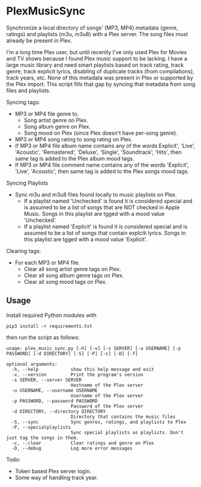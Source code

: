 # PlexMusicSync
Synchronize a local directory of songs' (MP3, MP4) metadata (genre, ratings) and playlists (m3u, m3u8) with a Plex server. The song files must already be present in Plex.

I'm a long time Plex user, but until recently I've only used Plex for Movies and TV shows because I found Plex music support to be lacking. I have a large music library and need smart playlists based on track rating, track genre, track explicit lyrics, disabling of duplicate tracks (from compilations), track years, etc. None of this metadata was present in Plex or supported by the Plex import. This script fills that gap by syncing that metadata from song files and playlists.

Syncing tags:
- MP3 or MP4 file genre to.
    - Song artist genre on Plex.
    - Song album genre on Plex.
    - Song mood on Plex (since Plex doesn't have per-song genre).
- MP3 or MP4 song rating to song rating on Plex.
- If MP3 or MP4 file album name contains any of the words Explicit', 'Live', 'Acoustic', 'Remastered', 'Deluxe', 'Single', 'Soundtrack', 'Hits', then same tag is added to the Plex album mood tags.
- If MP3 or MP4 file comment name contains any of the words 'Explicit', 'Live', 'Acoustic', then same tag is added to the Plex songs mood tags.


Syncing Playlists
- Sync m3u and m3u8 files found locally to music playlists on Plex.
    - If a playlist named 'Unchecked' is found it is considered special and is assumed to be a list of songs that are NOT checked in Apple Music. Songs in this playlist are tgged with a mood value 'Unchecked'.
    - If a playlist named 'Explicit' is found it is considered special and is assumed to be a list of songs that contain explciti lyrics. Songs in this playlist are tgged with a mood value 'Explicit'.

Clearing tags:
- For each MP3 or MP4 file.
    - Clear all song artist genre tags on Plex.
    - Clear all song album genre tags on Plex.
    - Clear all song mood tags on Plex.

## Usage
Install required Python modules with

```pip3 install -r requirements.txt```

then run the script as follows:

```
usage: plex_music_sync.py [-h] [-v] [-s SERVER] [-u USERNAME] [-p PASSWORD] [-d DIRECTORY] [-S] [-P] [-c] [-D] [-f]

optional arguments:
  -h, --help            show this help message and exit
  -v, --version         Print the program's version
  -s SERVER, --server SERVER
                        Hostname of the Plex server
  -u USERNAME, --username USERNAME
                        Username of the Plex server
  -p PASSWORD, --password PASSWORD
                        Password of the Plex server
  -d DIRECTORY, --directory DIRECTORY
                        Directory that contains the music files
  -S, --sync            Sync genres, ratings, and playlists to Plex
  -P, --specialplaylists
                        Sync special playlists as playlists. Don't just tag the songs in them.
  -c, --clear           Clear ratings and genre on Plex
  -D, --debug           Log more error messages
```

Todo:
- Token based Plex server login.
- Some way of handling track year.
